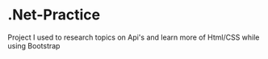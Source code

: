 # .Net-Practice
Project I used to research topics on Api's and learn more of Html/CSS while using Bootstrap
